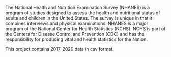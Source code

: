 The National Health and Nutrition Examination Survey (NHANES) is a program of studies designed to assess the health and nutritional status of adults and children in the United States. The survey is unique in that it combines interviews and physical examinations. NHANES is a major program of the National Center for Health Statistics (NCHS). NCHS is part of the Centers for Disease Control and Prevention (CDC) and has the responsibility for producing vital and health statistics for the Nation.

This project contains 2017-2020 data in csv format.
